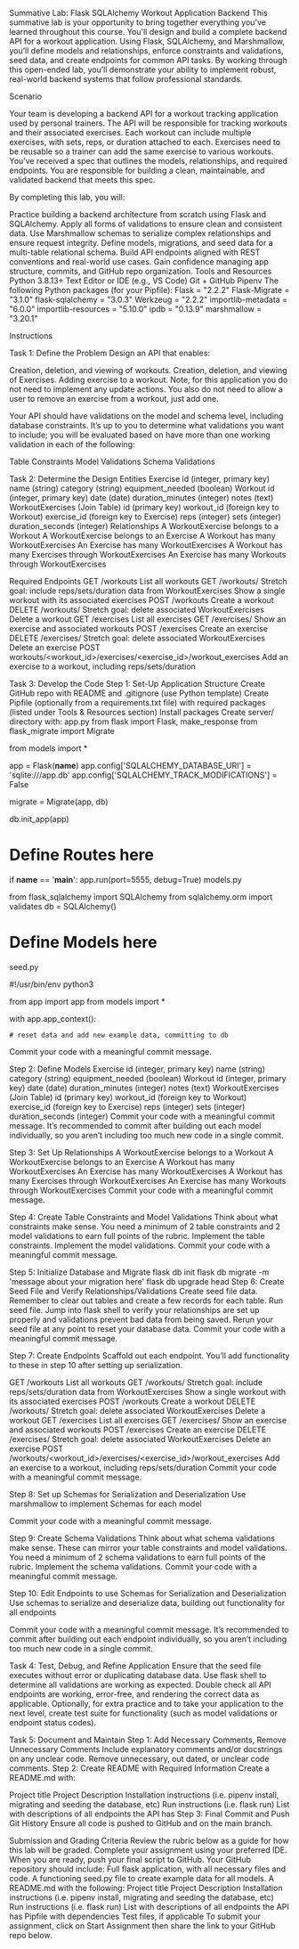 Summative Lab: Flask SQLAlchemy Workout Application Backend
This summative lab is your opportunity to bring together everything you've learned throughout this course. You'll design and build a complete backend API for a workout application. Using Flask, SQLAlchemy, and Marshmallow, you’ll define models and relationships, enforce constraints and validations, seed data, and create endpoints for common API tasks. By working through this open-ended lab, you’ll demonstrate your ability to implement robust, real-world backend systems that follow professional standards.

Scenario

Your team is developing a backend API for a workout tracking application used by personal trainers. The API will be responsible for tracking workouts and their associated exercises. Each workout can include multiple exercises, with sets, reps, or duration attached to each. Exercises need to be reusable so a trainer can add the same exercise to various workouts. You’ve received a spec that outlines the models, relationships, and required endpoints. You are responsible for building a clean, maintainable, and validated backend that meets this spec.

By completing this lab, you will:

Practice building a backend architecture from scratch using Flask and SQLAlchemy.
Apply all forms of validations to ensure clean and consistent data.
Use Marshmallow schemas to serialize complex relationships and ensure request integrity.
Define models, migrations, and seed data for a multi-table relational schema.
Build API endpoints aligned with REST conventions and real-world use cases.
Gain confidence managing app structure, commits, and GitHub repo organization.
Tools and Resources
Python 3.8.13+
Text Editor or IDE (e.g., VS Code)
Git + GitHub
Pipenv
The following Python packages (for your Pipfile):
Flask = "2.2.2"
Flask-Migrate = "3.1.0"
flask-sqlalchemy = "3.0.3"
Werkzeug = "2.2.2"
importlib-metadata = "6.0.0"
importlib-resources = "5.10.0"
ipdb = "0.13.9"
marshmallow = "3.20.1"

Instructions

Task 1: Define the Problem
Design an API that enables:

Creation, deletion, and viewing of workouts.
Creation, deletion, and viewing of Exercises.
Adding exercise to a workout.
Note, for this application you do not need to implement any update actions. You also do not need to allow a user to remove an exercise from a workout, just add one.

Your API should have validations on the model and schema level, including database constraints. It’s up to you to determine what validations you want to include; you will be evaluated based on have more than one working validation in each of the following:

Table Constraints
Model Validations
Schema Validations

Task 2: Determine the Design
Entities
Exercise
id (integer, primary key)
name (string)
category (string)
equipment_needed (boolean)
Workout
id (integer, primary key)
date (date)
duration_minutes (integer)
notes (text)
WorkoutExercises (Join Table)
id (primary key)
workout_id (foreign key to Workout)
exercise_id (foreign key to Exercise)
reps (integer)
sets (integer)
duration_seconds (integer)
Relationships
A WorkoutExercise belongs to a Workout
A WorkoutExercise belongs to an Exercise
A Workout has many WorkoutExercises
An Exercise has many WorkoutExercises
A Workout has many Exercises through WorkoutExercises
An Exercise has many Workouts through WorkoutExercises

Required Endpoints
GET /workouts
List all workouts
GET /workouts/<id>
Stretch goal: include reps/sets/duration data from WorkoutExercises
Show a single workout with its associated exercises
POST /workouts
Create a workout
DELETE /workouts/<id>
Stretch goal: delete associated WorkoutExercises
Delete a workout
GET /exercises
List all exercises
GET /exercises/<id>
Show an exercise and associated workouts
POST /exercises
Create an exercise
DELETE /exercises/<id>
Stretch goal: delete associated WorkoutExercises
Delete an exercise
POST workouts/<workout_id>/exercises/<exercise_id>/workout_exercises
Add an exercise to a workout, including reps/sets/duration

Task 3: Develop the Code
Step 1: Set-Up Application Structure
Create GitHub repo with README and .gitignore (use Python template)
Create Pipfile (optionally from a requirements.txt file) with required packages (listed under Tools & Resources section)
Install packages
Create server/ directory with: app.py
from flask import Flask, make_response
from flask_migrate import Migrate

from models import *

app = Flask(__name__)
app.config['SQLALCHEMY_DATABASE_URI'] = 'sqlite:///app.db'
app.config['SQLALCHEMY_TRACK_MODIFICATIONS'] = False

migrate = Migrate(app, db)

db.init_app(app)

# Define Routes here

if __name__ == '__main__':
    app.run(port=5555, debug=True)
 models.py

from flask_sqlalchemy import SQLAlchemy
from sqlalchemy.orm import validates
db = SQLAlchemy()

# Define Models here
 seed.py

#!/usr/bin/env python3

from app import app
from models import *

with app.app_context():

	# reset data and add new example data, committing to db 
 Commit your code with a meaningful commit message.

Step 2: Define Models
Exercise
id (integer, primary key)
name (string)
category (string)
equipment_needed (boolean)
Workout
id (integer, primary key)
date (date)
duration_minutes (integer)
notes (text)
WorkoutExercises (Join Table)
id (primary key)
workout_id (foreign key to Workout)
exercise_id (foreign key to Exercise)
reps (integer)
sets (integer)
duration_seconds (integer)
Commit your code with a meaningful commit message. It’s recommended to commit after building out each model individually, so you aren’t including too much new code in a single commit.

Step 3: Set Up Relationships
A WorkoutExercise belongs to a Workout
A WorkoutExercise belongs to an Exercise
A Workout has many WorkoutExercises
An Exercise has many WorkoutExercises
A Workout has many Exercises through WorkoutExercises
An Exercise has many Workouts through WorkoutExercises
Commit your code with a meaningful commit message.

Step 4: Create Table Constraints and Model Validations
Think about what constraints make sense. You need a minimum of 2 table constraints and 2 model validations to earn full points of the rubric.
Implement the table constraints.
Implement the model validations.
Commit your code with a meaningful commit message.

Step 5: Initialize Database and Migrate
flask db init
flask db migrate -m 'message about your migration here'
flask db upgrade head
Step 6: Create Seed File and Verify Relationships/Validations
Create seed file data.
Remember to clear out tables and create a few records for each table.
Run seed file.
Jump into flask shell to verify your relationships are set up properly and validations prevent bad data from being saved.
Rerun your seed file at any point to reset your database data.
Commit your code with a meaningful commit message.

Step 7: Create Endpoints
Scaffold out each endpoint. You’ll add functionality to these in step 10 after setting up serialization.

GET /workouts
List all workouts
GET /workouts/<id>
Stretch goal: include reps/sets/duration data from WorkoutExercises
Show a single workout with its associated exercises
POST /workouts
Create a workout
DELETE /workouts/<id>
Stretch goal: delete associated WorkoutExercises
Delete a workout
GET /exercises
List all exercises
GET /exercises/<id>
Show an exercise and associated workouts
POST /exercises
Create an exercise
DELETE /exercises/<id>
Stretch goal: delete associated WorkoutExercises
Delete an exercise
POST /workouts/<workout_id>/exercises/<exercise_id>/workout_exercises
Add an exercise to a workout, including reps/sets/duration
Commit your code with a meaningful commit message.

Step 8: Set up Schemas for Serialization and Deserialization
Use marshmallow to implement Schemas for each model

Commit your code with a meaningful commit message.

Step 9: Create Schema Validations
Think about what schema validations make sense. These can mirror your table constraints and model validations. You need a minimum of 2 schema validations to earn full points of the rubric.
Implement the schema validations.
Commit your code with a meaningful commit message.

Step 10: Edit Endpoints to use Schemas for Serialization and Deserialization
Use schemas to serialize and deserialize data, building out functionality for all endpoints

Commit your code with a meaningful commit message. It’s recommended to commit after building out each endpoint individually, so you aren’t including too much new code in a single commit.

Task 4: Test, Debug, and Refine Application
Ensure that the seed file executes without error or duplicating database data.
Use flask shell to determine all validations are working as expected.
Double check all API endpoints are working, error-free, and rendering the correct data as applicable.
Optionally, for extra practice and to take your application to the next level, create test suite for functionality (such as model validations or endpoint status codes).

Task 5: Document and Maintain
Step 1: Add Necessary Comments, Remove Unnecessary Comments
Include explanatory comments and/or docstrings on any unclear code.
Remove unnecessary, out dated, or unclear code comments.
Step 2: Create README with Required Information
Create a README.md with:

Project title
Project Description
Installation instructions (i.e. pipenv install, migrating and seeding the database, etc)
Run instructions (i.e. flask run)
List with descriptions of all endpoints the API has
Step 3: Final Commit and Push Git History
Ensure all code is pushed to GitHub and on the main branch.

Submission and Grading Criteria
Review the rubric below as a guide for how this lab will be graded.
Complete your assignment using your preferred IDE.
When you are ready, push your final script to GitHub. Your GitHub repository should include:
Full flask application, with all necessary files and code.
A functioning seed.py file to create example data for all models.
A README.md with the following:
Project title
Project Description
Installation instructions (i.e. pipenv install, migrating and seeding the database, etc)
Run instructions (i.e. flask run)
List with descriptions of all endpoints the API has
Pipfile with dependencies
Test files, if applicable
To submit your assignment, click on Start Assignment then share the link to your GitHub repo below. 

